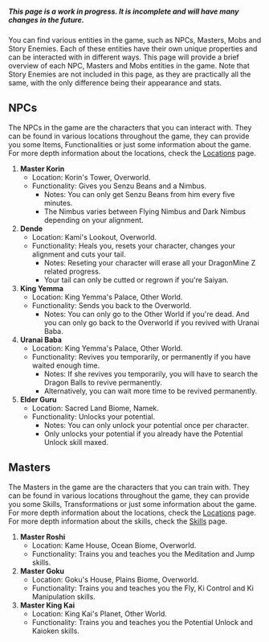 ##### **This page is a work in progress. It is incomplete and will have many changes in the future.**

You can find various entities in the game, such as NPCs, Masters, Mobs and Story Enemies. Each of these entities have their own unique properties and can be interacted with in different ways. This page will provide a brief overview of each NPC, Masters and Mobs entities in the game. Note that Story Enemies are not included in this page, as they are practically all the same, with the only difference being their appearance and stats.

## **NPCs**

The NPCs in the game are the characters that you can interact with. They can be found in various locations throughout the game, they can provide you some Items, Functionalities or just some information about the game.\
For more depth information about the locations, check the [Locations](locations.md) page.

1. **Master Korin**
   - Location: Korin's Tower, Overworld.
   - Functionality: Gives you Senzu Beans and a Nimbus.
     - Notes: You can only get Senzu Beans from him every five minutes.
     - The Nimbus varies between Flying Nimbus and Dark Nimbus depending on your alignment.
2. **Dende**
   - Location: Kami's Lookout, Overworld.
   - Functionality: Heals you, resets your character, changes your alignment and cuts your tail.
     - Notes: Reseting your character will erase all your DragonMine Z related progress.
     - Your tail can only be cutted or regrown if you're Saiyan.
3. **King Yemma**
   - Location: King Yemma's Palace, Other World.
   - Functionality: Sends you back to the Overworld.
     - Notes: You can only go to the Other World if you're dead. And you can only go back to the Overworld if you revived with Uranai Baba.
4. **Uranai Baba**
   - Location: King Yemma's Palace, Other World.
   - Functionality: Revives you temporarily, or permanently if you have waited enough time.
     - Notes: If she revives you temporarily, you will have to search the Dragon Balls to revive permanently.
     - Alternatively, you can wait more time to be revived permanently.
5. **Elder Guru**
   - Location: Sacred Land Biome, Namek.
   - Functionality: Unlocks your potential.
     - Notes: You can only unlock your potential once per character.
     - Only unlocks your potential if you already have the Potential Unlock skill maxed.

## **Masters**

The Masters in the game are the characters that you can train with. They can be found in various locations throughout the game, they can provide you some Skills, Transformations or just some information about the game.\
For more depth information about the locations, check the [Locations](locations.md) page.\
For more depth information about the skills, check the [Skills](skills.md) page.

1. **Master Roshi**
   - Location: Kame House, Ocean Biome, Overworld.
   - Functionality: Trains you and teaches you the Meditation and Jump skills.
2. **Master Goku**
   - Location: Goku's House, Plains Biome, Overworld.
   - Functionality: Trains you and teaches you the Fly, Ki Control and Ki Manipulation skills.
3. **Master King Kai**
   - Location: King Kai's Planet, Other World.
   - Functionality: Trains you and teaches you the Potential Unlock and Kaioken skills.
